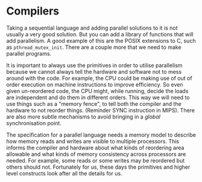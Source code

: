 # Compilers

Taking a sequential language and adding parallel solutions to it is not usually
a very good solution. But you can add a library of functions that will add
parallelism. A good example of this are the POSIX extensions to C, such as
`pthread_mutex_init`. There are a couple more that we need to make parallel
programs.

It is important to always use the primitives in order to utilise parallelism
because we cannot always tell the hardware and software not to mess around with
the code. For example, the CPU could be making use of out of order execution on
machine instructions to improve efficiency. So even given un-reordered code, the
CPU might, while running, decide the loads are independent and do them in
different orders. This way we will need to use things such as a "memory fence",
to tell both the compiler and the hardware to not reorder things. (Reminder SYNC
instruction in MIPS). There are also more subtle mechanisms to avoid bringing in
a _global_ synchronisation point.

The specification for a parallel language needs a memory model to describe how
memory reads and writes are visible to multiple processors. This informs the
compiler and hardware about what kinds of reordering area allowable and what kinds
of memory consistency across processors are needed. For example, some reads or
some writes may be reordered but others should not. Fortunately for us, these
days the primitives and higher level constructs look after all the details for
us.
